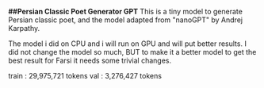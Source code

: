 **##Persian Classic Poet Generator GPT**
This is a tiny model to generate Persian classic poet, and the model adapted from "nanoGPT" by Andrej Karpathy.

The model i did on CPU and i will run on GPU and will put better results. I did not change the model so much,
BUT to make it a better model to get the best result for Farsi it needs some trivial changes. 

train : 29,975,721 tokens
val : 3,276,427 tokens
